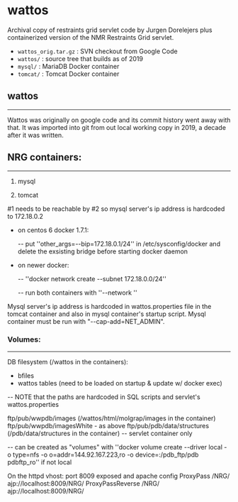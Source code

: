 # wattos

Archival copy of restraints grid servlet code by Jurgen Dorelejers
plus containerized version of the NMR Restraints Grid servlet.

  * `wattos_orig.tar.gz` : SVN checkout from Google Code
  * `wattos/` : source tree that builds as of 2019
  * `mysql/` : MariaDB Docker container
  * `tomcat/` : Tomcat Docker container

## wattos
------

Wattos was originally on google code and its commit history went away with that.
It was imported into git from out local working copy in 2019, a decade after it
was written.

## NRG containers:
-------------------------------

1. mysql

2. tomcat

#1 needs to be reachable by #2 so mysql server's ip address is hardcoded to 172.18.0.2

  - on centos 6 docker 1.7.1:

    -- put ''other_args=--bip=172.18.0.1/24'' in /etc/sysconfig/docker and delete the exsisting bridge
before starting docker daemon

  - on newer docker:

    -- ''docker network create <somename> --subnet 172.18.0.0/24''

    -- run both containers with ''--network <somename>''

Mysql server's ip address is hardcoded in wattos.properties file in the tomcat container 
and also in mysql container's startup script. Mysql container must be run with
"--cap-add=NET_ADMIN".

### Volumes:
--------

DB filesystem (/wattos in the containers):
 - bfiles
 - wattos tables (need to be loaded on startup & update w/ docker exec)

-- NOTE that the paths are hardcoded in SQL scripts and servlet's wattos.properties

ftp/pub/wwpdb/images (/wattos/html/molgrap/images in the container)
ftp/pub/wwpdb/imagesWhite - as above
ftp/pub/pdb/data/structures (/pdb/data/structures in the container)
-- servlet container only

  -- can be created as "volumes" with
    ''docker volume create --driver local -o type=nfs -o o=addr=144.92.167.223,ro -o device=:/pdb_ftp/pdb pdbftp_ro''
    if not local

On the httpd vhost: port 8009 exposed and apache config
    ProxyPass         /NRG/ ajp://localhost:8009/NRG/
    ProxyPassReverse  /NRG/ ajp://localhost:8009/NRG/
